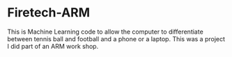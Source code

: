 # Firetech-ARM
This is Machine Learning code to allow the computer to differentiate between tennis ball and football and a phone or a laptop. This was a project I did part of an ARM work shop.

